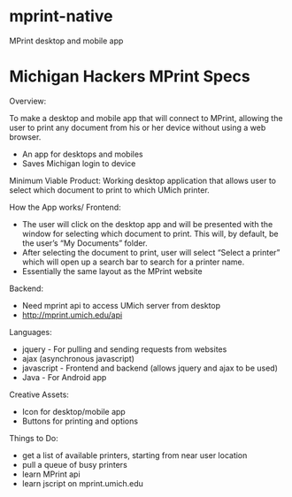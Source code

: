# mprint-native
MPrint desktop and mobile app

# Michigan Hackers MPrint Specs

Overview:

To make a desktop and mobile app that will connect to MPrint, allowing the user to print any document from his or her device without using a web browser.

* An app for desktops and mobiles
* Saves Michigan login to device

Minimum Viable Product: Working desktop application that allows user to select which document to print to which UMich printer.

How the App works/ Frontend:
* The user will click on the desktop app and will be presented with the window for selecting which document to print. This will, by default, be the user’s “My Documents” folder.
* After selecting the document to print, user will select “Select a printer” which will open up a search bar to search for a printer name.
* Essentially the same layout as the MPrint website

Backend:
* Need mprint api to access UMich server from desktop
* http://mprint.umich.edu/api

Languages:
* jquery - For pulling and sending requests from websites
* ajax (asynchronous javascript)
* javascript - Frontend and backend (allows jquery and ajax to be used)
* Java - For Android app

Creative Assets:
* Icon for desktop/mobile app
* Buttons for printing and options

Things to Do:
* get a list of available printers, starting from near user location
* pull a queue of busy printers
* learn MPrint api
* learn jscript on mprint.umich.edu

